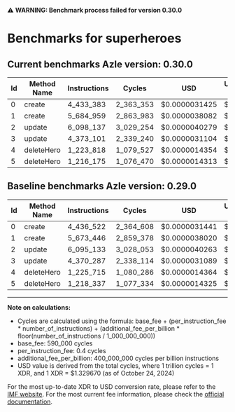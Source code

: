 ⚠️ **WARNING: Benchmark process failed for version 0.30.0**

# Benchmarks for superheroes

## Current benchmarks Azle version: 0.30.0

| Id  | Method Name | Instructions | Cycles    | USD           | USD/Million Calls | Change                            |
| --- | ----------- | ------------ | --------- | ------------- | ----------------- | --------------------------------- |
| 0   | create      | 4_433_383    | 2_363_353 | $0.0000031425 | $3.14             | <font color="green">-3_139</font> |
| 1   | create      | 5_684_959    | 2_863_983 | $0.0000038082 | $3.80             | <font color="red">+11_513</font>  |
| 2   | update      | 6_098_137    | 3_029_254 | $0.0000040279 | $4.02             | <font color="red">+3_004</font>   |
| 3   | update      | 4_373_101    | 2_339_240 | $0.0000031104 | $3.11             | <font color="red">+2_814</font>   |
| 4   | deleteHero  | 1_223_818    | 1_079_527 | $0.0000014354 | $1.43             | <font color="green">-1_897</font> |
| 5   | deleteHero  | 1_216_175    | 1_076_470 | $0.0000014313 | $1.43             | <font color="green">-2_162</font> |

## Baseline benchmarks Azle version: 0.29.0

| Id  | Method Name | Instructions | Cycles    | USD           | USD/Million Calls |
| --- | ----------- | ------------ | --------- | ------------- | ----------------- |
| 0   | create      | 4_436_522    | 2_364_608 | $0.0000031441 | $3.14             |
| 1   | create      | 5_673_446    | 2_859_378 | $0.0000038020 | $3.80             |
| 2   | update      | 6_095_133    | 3_028_053 | $0.0000040263 | $4.02             |
| 3   | update      | 4_370_287    | 2_338_114 | $0.0000031089 | $3.10             |
| 4   | deleteHero  | 1_225_715    | 1_080_286 | $0.0000014364 | $1.43             |
| 5   | deleteHero  | 1_218_337    | 1_077_334 | $0.0000014325 | $1.43             |

---

**Note on calculations:**

- Cycles are calculated using the formula: base_fee + (per_instruction_fee \* number_of_instructions) + (additional_fee_per_billion \* floor(number_of_instructions / 1_000_000_000))
- base_fee: 590_000 cycles
- per_instruction_fee: 0.4 cycles
- additional_fee_per_billion: 400_000_000 cycles per billion instructions
- USD value is derived from the total cycles, where 1 trillion cycles = 1 XDR, and 1 XDR = $1.329670 (as of October 24, 2024)

For the most up-to-date XDR to USD conversion rate, please refer to the [IMF website](https://www.imf.org/external/np/fin/data/rms_sdrv.aspx).
For the most current fee information, please check the [official documentation](https://internetcomputer.org/docs/current/developer-docs/gas-cost#execution).
